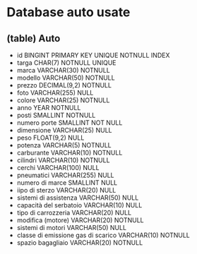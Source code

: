 # Database auto usate

## (table) Auto
- id                                    BINGINT PRIMARY KEY UNIQUE NOTNULL INDEX
- targa                                 CHAR(7) NOTNULL UNIQUE
- marca                                 VARCHAR(30) NOTNULL
- modello                               VARCHAR(50) NOTNULL
- prezzo                                DECIMAL(9,2) NOTNULL
- foto                                  VARCHAR(255) NULL
- colore                                VARCHAR(25) NOTNULL
- anno                                  YEAR NOTNULL
- posti                                 SMALLINT NOTNULL
- numero porte                          SMALLINT NOT NULL
- dimensione                            VARCHAR(25) NULL
- peso                                  FLOAT(9,2) NULL
- potenza                               VARCHAR(5) NOTNULL
- carburante                            VARCHAR(10) NOTNULL
- cilindri                              VARCHAR(10) NOTNULL
- cerchi                                VARCHAR(100) NULL
- pneumatici                            VARCHAR(255) NULL
- numero di marce                       SMALLINT NULL
- iipo di sterzo                        VARCHAR(20) NULL
- sistemi di assistenza                 VARCHAR(50) NULL
- capacità del serbatoio                VARCHAR(10) NULL
- tipo di carrozzeria                   VARCHAR(20) NULL
- modifica (motore)                     VARCHAR(20) NOTNULL
- sistemi di motori                     VARCHAR(50) NULL
- classe di emissione gas di scarico    VARCHAR(10) NOTNULL
- spazio bagagliaio                     VARCHAR(20) NOTNULL